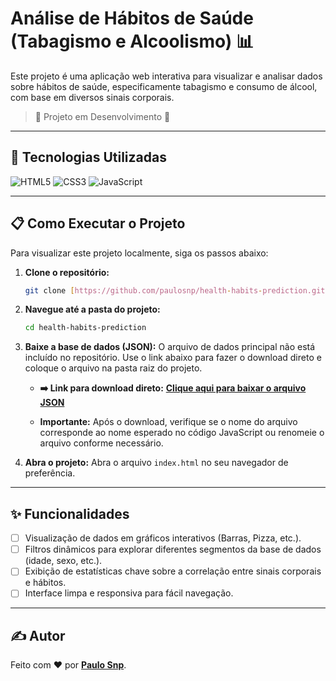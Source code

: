 # Análise de Hábitos de Saúde (Tabagismo e Alcoolismo) 📊

Este projeto é uma aplicação web interativa para visualizar e analisar dados sobre hábitos de saúde, especificamente tabagismo e consumo de álcool, com base em diversos sinais corporais.

> 🚧 Projeto em Desenvolvimento 🚧

---

## 🚀 Tecnologias Utilizadas

![HTML5](https://img.shields.io/badge/html5-%23E34F26.svg?style=for-the-badge&logo=html5&logoColor=white)
![CSS3](https://img.shields.io/badge/css3-%231572B6.svg?style=for-the-badge&logo=css3&logoColor=white)
![JavaScript](https://img.shields.io/badge/javascript-%23323330.svg?style=for-the-badge&logo=javascript&logoColor=%23F7DF1E)

---

## 📋 Como Executar o Projeto

Para visualizar este projeto localmente, siga os passos abaixo:

1.  **Clone o repositório:**
    ```bash
    git clone [https://github.com/paulosnp/health-habits-prediction.git](https://github.com/paulosnp/health-habits-prediction.git)
    ```

2.  **Navegue até a pasta do projeto:**
    ```bash
    cd health-habits-prediction
    ```

3.  **Baixe a base de dados (JSON):**
    O arquivo de dados principal não está incluído no repositório. Use o link abaixo para fazer o download direto e coloque o arquivo na pasta raiz do projeto.

    * **➡️ Link para download direto:** **[Clique aqui para baixar o arquivo JSON](https://drive.google.com/uc?export=download&id=COLE_O_ID_DO_ARQUIVO_AQUI)**

    * **Importante:** Após o download, verifique se o nome do arquivo corresponde ao nome esperado no código JavaScript ou renomeie o arquivo conforme necessário.

4.  **Abra o projeto:**
    Abra o arquivo `index.html` no seu navegador de preferência.

---

## ✨ Funcionalidades

* [ ] Visualização de dados em gráficos interativos (Barras, Pizza, etc.).
* [ ] Filtros dinâmicos para explorar diferentes segmentos da base de dados (idade, sexo, etc.).
* [ ] Exibição de estatísticas chave sobre a correlação entre sinais corporais e hábitos.
* [ ] Interface limpa e responsiva para fácil navegação.

---

## ✍️ Autor

Feito com ❤️ por **[Paulo Snp](https://github.com/paulosnp)**.

